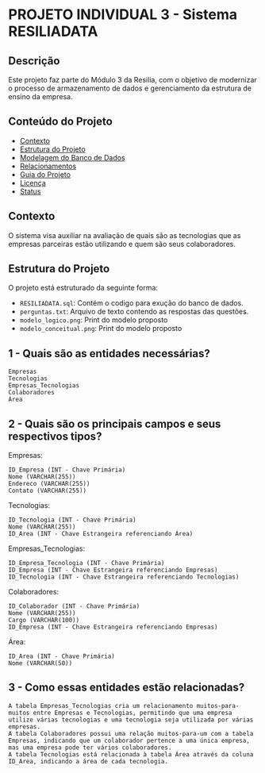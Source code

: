 # PROJETO INDIVIDUAL 3 - Sistema RESILIADATA

## Descrição
Este projeto faz parte do Módulo 3 da Resilia, com o objetivo de modernizar o processo de armazenamento de dados e gerenciamento da estrutura de ensino da empresa.

## Conteúdo do Projeto
- [Contexto](#contexto)
- [Estrutura do Projeto](#estrutura-do-projeto)
- [Modelagem do Banco de Dados](#modelagem-do-banco-de-dados)
- [Relacionamentos](#relacionamentos)
- [Guia do Projeto](#guia-do-projeto)
- [Licença](#licença)
- [Status](#status)

## Contexto
O sistema visa auxiliar na avaliação de quais são as tecnologias que as empresas parceiras
estão utilizando e quem são seus colaboradores.


## Estrutura do Projeto
O projeto está estruturado da seguinte forma:
- `RESILIADATA.sql`: Contém o codigo para exução do banco de dados.
- `perguntas.txt`: Arquivo de texto contendo as respostas das questões.
- `modelo_logico.png`: Print do modelo proposto
- `modelo_conceitual.png`: Print do modelo proposto


## 1 - Quais são as entidades necessárias?

    Empresas
    Tecnologias
    Empresas_Tecnologias
    Colaboradores
    Área

## 2 - Quais são os principais campos e seus respectivos tipos?

Empresas:

    ID_Empresa (INT - Chave Primária)
    Nome (VARCHAR(255))
    Endereco (VARCHAR(255))
    Contato (VARCHAR(255))

Tecnologias:

    ID_Tecnologia (INT - Chave Primária)
    Nome (VARCHAR(255))
    ID_Area (INT - Chave Estrangeira referenciando Área)

Empresas_Tecnologias:

    ID_Empresa_Tecnologia (INT - Chave Primária)
    ID_Empresa (INT - Chave Estrangeira referenciando Empresas)
    ID_Tecnologia (INT - Chave Estrangeira referenciando Tecnologias)

Colaboradores:

    ID_Colaborador (INT - Chave Primária)
    Nome (VARCHAR(255))
    Cargo (VARCHAR(100))
    ID_Empresa (INT - Chave Estrangeira referenciando Empresas)

Área:

    ID_Area (INT - Chave Primária)
    Nome (VARCHAR(50))

## 3 - Como essas entidades estão relacionadas?

    A tabela Empresas_Tecnologias cria um relacionamento muitos-para-muitos entre Empresas e Tecnologias, permitindo que uma empresa utilize várias tecnologias e uma tecnologia seja utilizada por várias empresas.
    A tabela Colaboradores possui uma relação muitos-para-um com a tabela Empresas, indicando que um colaborador pertence a uma única empresa, mas uma empresa pode ter vários colaboradores.
    A tabela Tecnologias está relacionada à tabela Área através da coluna ID_Area, indicando a área de cada tecnologia.

